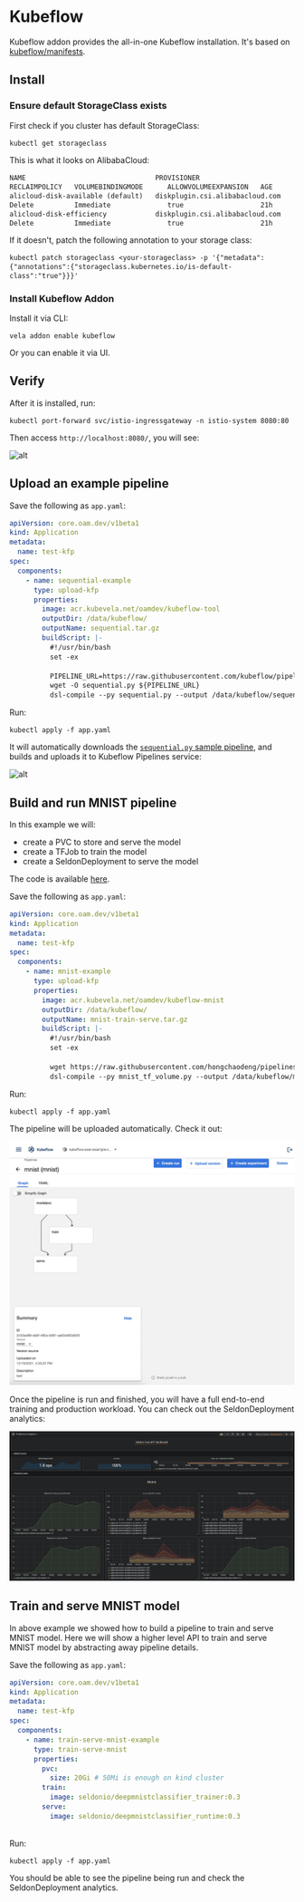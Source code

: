 # Kubeflow

Kubeflow addon provides the all-in-one Kubeflow installation. It's based on [kubeflow/manifests](https://github.com/kubeflow/manifests).

## Install

### Ensure default StorageClass exists

First check if you cluster has default StorageClass:

```
kubectl get storageclass
```

This is what it looks on AlibabaCloud:

```
NAME                                PROVISIONER                       RECLAIMPOLICY   VOLUMEBINDINGMODE      ALLOWVOLUMEEXPANSION   AGE
alicloud-disk-available (default)   diskplugin.csi.alibabacloud.com   Delete          Immediate              true                   21h
alicloud-disk-efficiency            diskplugin.csi.alibabacloud.com   Delete          Immediate              true                   21h
```

If it doesn't, patch the following annotation to your storage class:

```
kubectl patch storageclass <your-storageclass> -p '{"metadata": {"annotations":{"storageclass.kubernetes.io/is-default-class":"true"}}}'
```

### Install Kubeflow Addon

Install it via CLI:

```
vela addon enable kubeflow
```

Or you can enable it via UI.


## Verify

After it is installed, run:

```
kubectl port-forward svc/istio-ingressgateway -n istio-system 8080:80
```

Then access `http://localhost:8080/`, you will see:

![alt](./kubeflow-home.jpg)


## Upload an example pipeline

Save the following as `app.yaml`:

```yaml
apiVersion: core.oam.dev/v1beta1
kind: Application
metadata:
  name: test-kfp
spec:
  components:
    - name: sequential-example
      type: upload-kfp
      properties:
        image: acr.kubevela.net/oamdev/kubeflow-tool
        outputDir: /data/kubeflow/
        outputName: sequential.tar.gz
        buildScript: |-
          #!/usr/bin/bash
          set -ex

          PIPELINE_URL=https://raw.githubusercontent.com/kubeflow/pipelines/master/samples/core/sequential/sequential.py
          wget -O sequential.py ${PIPELINE_URL}
          dsl-compile --py sequential.py --output /data/kubeflow/sequential.tar.gz
```

Run:

```
kubectl apply -f app.yaml
```

It will automatically downloads the [`sequential.py` sample pipeline](https://github.com/kubeflow/pipelines/blob/master/samples/core/sequential/sequential.py),
and builds and uploads it to Kubeflow Pipelines service:

![alt](upload-pipeline.jpg)


## Build and run MNIST pipeline

In this example we will:

- create a PVC to store and serve the model
- create a TFJob to train the model
- create a SeldonDeployment to serve the model

The code is available [here](https://github.com/hongchaodeng/pipelines/blob/master/samples/contrib/seldon/mnist_tf_volume.py).

Save the following as `app.yaml`:

```yaml
apiVersion: core.oam.dev/v1beta1
kind: Application
metadata:
  name: test-kfp
spec:
  components:
    - name: mnist-example
      type: upload-kfp
      properties:
        image: acr.kubevela.net/oamdev/kubeflow-mnist
        outputDir: /data/kubeflow/
        outputName: mnist-train-serve.tar.gz
        buildScript: |-
          #!/usr/bin/bash
          set -ex

          wget https://raw.githubusercontent.com/hongchaodeng/pipelines/master/samples/contrib/seldon/mnist_tf_volume.py
          dsl-compile --py mnist_tf_volume.py --output /data/kubeflow/mnist_tf_volume.tar.gz
```

Run:

```
kubectl apply -f app.yaml
```

The pipeline will be uploaded automatically. Check it out:

![alt](mnist-train-serve.jpg)

Once the pipeline is run and finished, you will have a full end-to-end training and production workload.
You can check out the SeldonDeployment analytics:


![alt](seldon-analytics.jpeg)


## Train and serve MNIST model

In above example we showed how to build a pipeline to train and serve MNIST model.
Here we will show a higher level API to train and serve MNIST model by abstracting away pipeline details.


Save the following as `app.yaml`:


```yaml
apiVersion: core.oam.dev/v1beta1
kind: Application
metadata:
  name: test-kfp
spec:
  components:
    - name: train-serve-mnist-example
      type: train-serve-mnist
      properties:
        pvc:
          size: 20Gi # 50Mi is enough on kind cluster
        train:
          image: seldonio/deepmnistclassifier_trainer:0.3
        serve:
          image: seldonio/deepmnistclassifier_runtime:0.3
        
```

Run:

```
kubectl apply -f app.yaml
```

You should be able to see the pipeline being run and check the SeldonDeployment analytics.
